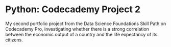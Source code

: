 # Python: Codecademy Project 2
My second portfolio project from the Data Science Foundations Skill Path on Codecademy Pro, investigating whether there is a strong correlation between the economic output of a country and the life expectancy of its citizens.
